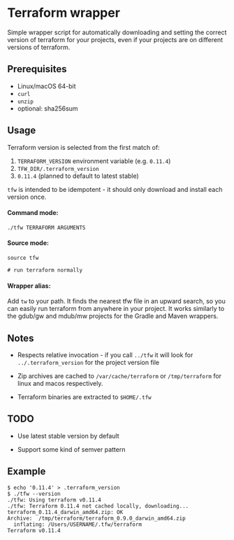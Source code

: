 # Terraform wrapper

Simple wrapper script for automatically downloading and setting
the correct version of terraform for your projects, even if your
projects are on different versions of terraform.

## Prerequisites

* Linux/macOS 64-bit
* `curl`
* `unzip`
* optional: sha256sum

## Usage

Terraform version is selected from the first match of:

1. `TERRAFORM_VERSION` environment variable (e.g. `0.11.4`)
2. `TFW_DIR/.terraform_version`
3. `0.11.4` (planned to default to latest stable)

`tfw` is intended to be idempotent - it should only download and install each version once.

#### Command mode:

`./tfw TERRAFORM ARGUMENTS`

#### Source mode:

`source tfw`

`# run terraform normally`

#### Wrapper alias:

Add `tw` to your path. It finds the nearest tfw file in an upward search, so you can easily run terraform from anywhere in your project. It works similarly to the gdub/gw and mdub/mw projects for the Gradle and Maven wrappers.

## Notes

* Respects relative invocation - if you call `../tfw` it will look for `../.terraform_version` for the project version file

* Zip archives are cached to `/var/cache/terraform` or `/tmp/terraform` for linux and macos respectively.

* Terraform binaries are extracted to `$HOME/.tfw`

## TODO

* Use latest stable version by default

* Support some kind of semver pattern

## Example

```
$ echo '0.11.4' > .terraform_version
$ ./tfw --version
./tfw: Using terraform v0.11.4
./tfw: Terraform 0.11.4 not cached locally, downloading...
terraform_0.11.4_darwin_amd64.zip: OK
Archive:  /tmp/terraform/terraform_0.9.0_darwin_amd64.zip
  inflating: /Users/USERNAME/.tfw/terraform
Terraform v0.11.4

```
